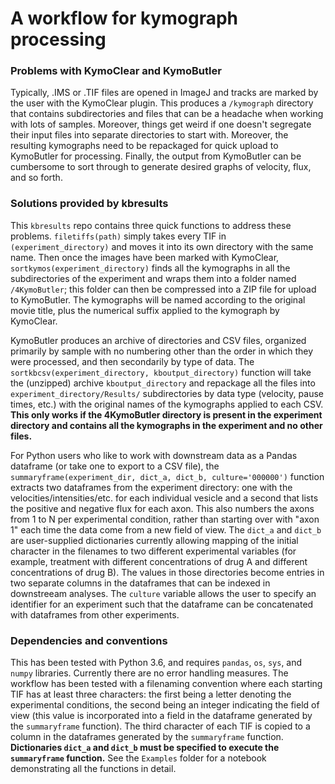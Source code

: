 # A workflow for kymograph processing

### Problems with KymoClear and KymoButler
Typically, .IMS or .TIF files are opened in ImageJ and tracks are marked by the user with the KymoClear plugin. This produces a `/kymograph` directory that contains subdirectories and files that can be a headache when working with lots of samples. Moreover, things get weird if one doesn't segregate their input files into separate directories to start with. Moreover, the resulting kymographs need to be repackaged for quick upload to KymoButler for processing. Finally, the output from KymoButler can be cumbersome to sort through to generate desired graphs of velocity, flux, and so forth. 

### Solutions provided by kbresults
This `kbresults` repo contains three quick functions to address these problems. `filetiffs(path)` simply takes every TIF in `(experiment_directory)` and moves it into its own directory with the same name. Then once the images have been marked with KymoClear, `sortkymos(experiment_directory)` finds all the kymographs in all the subdirectories of the experiment and wraps them into a folder named `/4KymoButler`; this folder can then be compressed into a ZIP file for upload to KymoButler. The kymographs will be named according to the original movie title, plus the numerical suffix applied to the kymograph by KymoClear. 

KymoButler produces an archive of directories and CSV files, organized primarily by sample with no numbering other than the order in which they were processed, and then secondarily by type of data. The `sortkbcsv(experiment_directory, kboutput_directory)` function will take the (unzipped) archive `kboutput_directory` and repackage all the files into `experiment_directory/Results/` subdirectories by data type (velocity, pause times, etc.) with the original names of the kymographs applied to each CSV. **This only works if the 4KymoButler directory is present in the experiment directory and contains all the kymographs in the experiment and no other files.** 

For Python users who like to work with downstream data as a Pandas dataframe (or take one to export to a CSV file), the `summaryframe(experiment_dir, dict_a, dict_b, culture='000000')` function extracts two dataframes from the experiment directory: one with the velocities/intensities/etc. for each individual vesicle and a second that lists the positive and negative flux for each axon. This also numbers the axons from 1 to N per experimental condition, rather than starting over with "axon 1" each time the data come from a new field of view. The `dict_a` and `dict_b` are user-supplied dictionaries currently allowing mapping of the initial character in the filenames to two different experimental variables (for example, treatment with different concentrations of drug A and different concentrations of drug B). The values in those directories become entries in two separate columns in the dataframes that can be indexed in downstreeam analyses. The `culture` variable allows the user to specify an identifier for an experiment such that the dataframe can be concatenated with dataframes from other experiments. 

### Dependencies and conventions
This has been tested with Python 3.6, and requires `pandas`, `os`, `sys`, and `numpy` libraries. Currently there are no error handling measures. The workflow has been tested with a filenaming convention where each starting TIF has at least three characters: the first being a letter denoting the experimental conditions, the second being an integer indicating the field of view (this value is incorporated into a field in the dataframe generated by the `summaryframe` function). The third character of each TIF is copied to a column in the dataframes generated by the `summaryframe` function. **Dictionaries `dict_a` and `dict_b` must be specified to execute the `summaryframe` function.** See the `Examples` folder for a notebook demonstrating all the functions in detail. 
